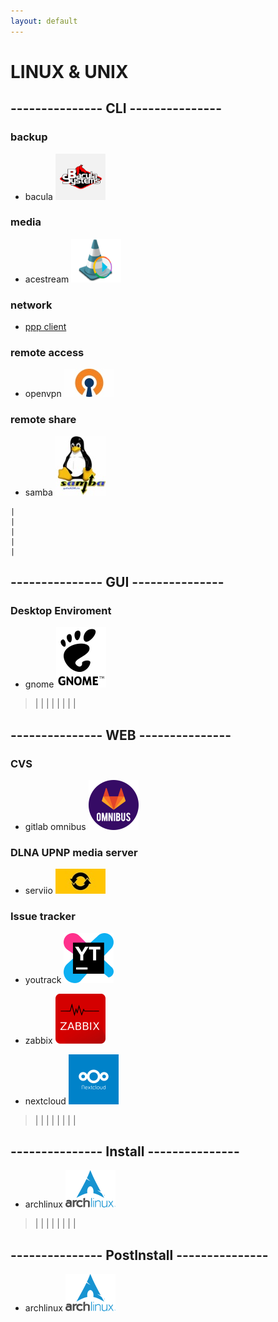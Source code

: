 ```yaml
---
layout: default
---
```


LINUX & UNIX
==

## --------------- CLI ---------------

### backup

- bacula [![alt text](/gh-images/bacula.png)](https://github.com/sanekmihailow/My_guide_instructions/tree/master-origin/CLI/backup/bacula/)

### media

- acestream [![alt text](/gh-images/acestream.png)](https://github.com/sanekmihailow/My_guide_instructions/tree/master-origin/CLI/media/acestream/)

### network

- [ppp client](https://github.com/sanekmihailow/My_guide_instructions/tree/master-origin/CLI/network/ppp)

### remote access

- openvpn [![alt text](/gh-images/openvpn.jpg)](https://github.com/sanekmihailow/My_guide_instructions/tree/master-origin/CLI/remote_access/)

### remote share

- samba [![alt text](/gh-images/samba.jpg)](https://github.com/sanekmihailow/My_guide_instructions/tree/master-origin/CLI/remote_share/)

```
|
|
|
|
|
```

## --------------- GUI ---------------

### Desktop Enviroment

- gnome [![alt text](/gh-images/Gnome.png)](https://github.com/sanekmihailow/My_guide_instructions/tree/master-origin/GUI/DE/Gnome/gnome_exetensions)

> |
> |
> |
> |
> |
> |
> |
> |


## --------------- WEB ---------------

### CVS

- gitlab omnibus [![alt text](/gh-images/gitlab_omnibus_logo.png)](https://github.com/sanekmihailow/My_guide_instructions/tree/master-origin/WEB/CVS/gitlab/gitlab-ce%20-omnibus/)

### DLNA UPNP media server

- serviio [![alt text](/gh-images/serviio.jpg)](https://github.com/sanekmihailow/My_guide_instructions/tree/master-origin/WEB/DLNA_UPNP/serviio/)

### Issue tracker

- youtrack [![alt text](/gh-images/youtrack.png)](https://github.com/sanekmihailow/My_guide_instructions/tree/master-origin/WEB/Issue%20Tracker/youtrack%20standalone/)

- zabbix [![alt text](/gh-images/zabbix.png)](https://github.com/sanekmihailow/My_guide_instructions/tree/master-origin/WEB/MONITORING/zabbix/)

- nextcloud [![alt text](/gh-images/nextcloud.png)](https://github.com/sanekmihailow/My_guide_instructions/tree/master-origin/WEB/storage/nextcloud/install/ubuntu/)

> |
> |
> |
> |
> |
> |
> |
> |


## --------------- Install ---------------

- archlinux [![alt text](/gh-images/archlinux.png)](https://github.com/sanekmihailow/My_guide_instructions/blob/master-origin/installations/distributions/arch.md)

> |
> |
> |
> |
> |
> |
> |
> |


## --------------- PostInstall ---------------

- archlinux [![alt text](/gh-images/archlinux.png)](https://github.com/sanekmihailow/My_guide_instructions/blob/master-origin/postinstallations/distributions/archlinux.md)

